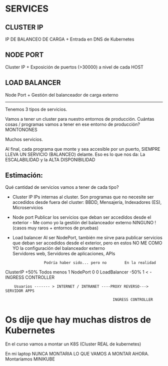 # SERVICES

## CLUSTER IP

IP DE BALANCEO DE CARGA + Entrada en DNS de Kubernetes

## NODE PORT

Cluster IP + Exposición de puertos (>30000) a nivel de cada HOST

## LOAD BALANCER

Node Port + Gestión del balanceador de carga externo

---

Tenemos 3 tipos de servicios.

Vamos a tener un cluster para nuestro entornos de producción.
Cuántas cosas / programas vamos a tener en ese entorno de producción? MONTONONES

Muchos servicios. 

Al final, cada programa que monte y sea accesible por un puerto, SIEMPRE LLEVA UN SERVICIO (BALANCEO) delante.
Eso es lo que nos da: La ESCALABILIDAD y la ALTA DISPONIBILIDAD

## Estimación:

Qué cantidad de servicios vamos a tener de cada tipo?

- Cluster IP        IPs internas al cluster. Son programas que no necesite ser accedidos desde fuera del cluster:
                        BBDD, Mensajería, Indexadores (ES), Microservicios 
- Node port         Publicar los servicios que deban ser accedidos desde el exterior - Me como yo la gestión del balanceador externo
                NINGUNO ! (casos muy raros + entornos de pruebas)
- Load balancer     Al ser NodePort, también me sirve para publicar servicios que deban ser accedidos desde el exterior, 
                        pero en estos NO ME COMO YO la configuración del balanceador externo               
                            Servidores web, Servidores de aplicaciones, APIs

                    Podría haber sido... pero no        En la realidad
                    
ClusterIP           +50%                                Todos menos 1
NodePort            0                                   0
LoadBalancer        -50%                                1 < - INGRESS CONTROLLER



        Usuarios ------- > INTERNET / INTRANET ----PROXY REVERSO---> SERVIDOR APPS 
        
                                                    INGRESS CONTROLLER
                                                    
                                                    
# Os dije que hay muchas distros de Kubernetes

En el curso vamos a montar un K8S (Cluster REAL de kubernetes)

En mi laptop NUNCA MONTARIA LO QUE VAMOS A MONTAR AHORA. Montaríamos MINIKUBE